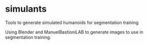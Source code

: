 # simulants
Tools to generate simulated humanoids for segmentation training

Using Blender and ManuelBastioniLAB to generate images to use in segmentation training.
